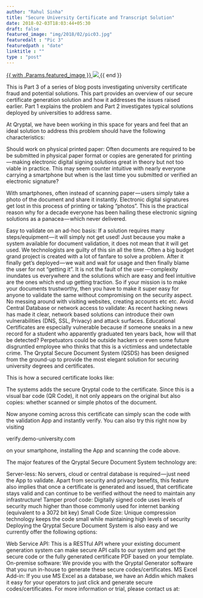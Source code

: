 ```yaml
---
author: "Rahul Sinha"
title: "Secure University Certificate and Transcript Solution"
date: 2018-02-03T18:03:44+05:30
draft: false
featured_image: "img/2018/02/pic03.jpg"
featuredalt : "Pic 3"
featuredpath : "date"
linktitle : ""
type : "post"
---
```


<a href="#" class="image featured">
	{{ with .Params.featured_image }}
	<img src="{{ . }}">
</a>
	{{ end }}


This is Part 3 of a series of blog posts investigating university certificate fraud and potential solutions. This part provides an overview of our secure certificate generation solution and how it addresses the issues raised earlier. Part 1 explains the problem and Part 2 investigates typical solutions deployed by universities to address same.

At Qryptal, we have been working in this space for years and feel that an ideal solution to address this problem should have the following characteristics:

Should work on physical printed paper: 
Often documents are required to be be submitted in physical paper format or copies are generated for printing — making electronic digital signing solutions great in theory but not too viable in practice. This may seem counter intuitive with nearly everyone carrying a smartphone but when is the last time you submitted or verified an electronic signature?

With smartphones, often instead of scanning paper — users simply take a photo of the document and share it instantly. Electronic digital signatures get lost in this process of printing or taking “photos”. This is the practical reason why for a decade everyone has been hailing these electronic signing solutions as a panacea — which never delivered.

Easy to validate on an ad-hoc basis: 
If a solution requires many steps/equipment — it will simply not get used!
Just because you make a system available for document validation, it does not mean that it will get used. 
We technologists are guilty of this sin all the time. Often a big budget grand project is created with a lot of fanfare to solve a problem. After it finally get’s deployed — we wait and wait for usage and then finally blame the user for not “getting it”.
It is not the fault of the user — complexity inundates us everywhere and the solutions which are easy and feel intuitive are the ones which end up getting traction.
So if your mission is to make your documents trustworthy, then you have to make it super easy for anyone to validate the same without compromising on the security aspect. No messing around with visiting websites, creating accounts etc etc.
Avoid Central Database or network access to validate: 
As recent hacking news has made it clear, network based solutions can introduce their own vulnerabilities (DNS, SSL, Privacy) and attack surfaces. 
Educational Certificates are especially vulnerable because if someone sneaks in a new record for a student who apparently graduated ten years back, how will that be detected?
Perpetuators could be outside hackers or even some future disgruntled employee who thinks that this is a victimless and undetectable crime.
The Qryptal Secure Document System (QSDS) has been designed from the ground-up to provide the most elegant solution for securing university degrees and certificates.

This is how a secured certificate looks like:

The systems adds the secure Qryptal code to the certificate. Since this is a visual bar code (QR Code), it not only appears on the original but also copies: whether scanned or simple photos of the document.

Now anyone coming across this certificate can simply scan the code with the validation App and instantly verify. You can also try this right now by visiting

verify.demo-university.com

on your smartphone, installing the App and scanning the code above.

The major features of the Qryptal Secure Document System technology are:

Server-less: 
No servers, cloud or central database is required — just need the App to validate. 
Apart from security and privacy benefits, this feature also implies that once a certificate is generated and issued, that certificate stays valid and can continue to be verified without the need to maintain any infrastructure!
Tamper proof code: 
Digitally signed code uses levels of security much higher than those commonly used for internet banking (equivalent to a 3072 bit key)
Small Code Size: 
Unique compression technology keeps the code small while maintaining high levels of security
Deploying the Qryptal Secure Document System is also easy and we currently offer the following options:

Web Service API: 
This is a RESTful API where your existing document generation system can make secure API calls to our system and get the secure code or the fully generated certificate PDF based on your template.
On-premise software:
We provide you with the Qryptal Generator software that you run in-house to generate these secure codes/certificates.
MS Excel Add-in:
If you use MS Excel as a database, we have an Addin which makes it easy for your operators to just click and generate secure codes/certificates.
For more information or trial, please contact us at: